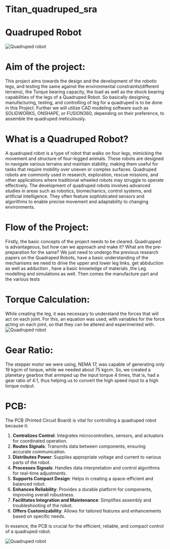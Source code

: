 ﻿# Titan_quadruped_sra

# Quadruped Robot
 ![Quadruped robot](https://github.com/user-attachments/assets/b9b51691-695a-4495-afbc-0ee8cb6d6bdc)

# Aim of the project: 
This project aims towards the design and the development of the robotic legs, and testing the same against the environmental constraints(different terrains), the Torque bearing capacity, the load as well as the shock bearing capabilities of the legs of a Quadruped Robot. So basically designing, manufacturing, testing, and controlling of leg for a quadruped is to be done in this Project. Further we will utilize CAD modeling software such as SOLIDWORKS, ONSHAPE, or FUSION360, depending on their preference, to assemble the quadruped meticulously.

# What is a Quadruped Robot?
A quadruped robot is a type of robot that walks on four legs, mimicking the movement and structure of four-legged animals. These robots are designed to navigate various terrains and maintain stability, making them useful for tasks that require mobility over uneven or complex surfaces. Quadruped robots are commonly used in research, exploration, rescue missions, and other applications where traditional wheeled robots may struggle to operate effectively. The development of quadruped robots involves advanced studies in areas such as robotics, biomechanics, control systems, and artificial intelligence. They often feature sophisticated sensors and algorithms to enable precise movement and adaptability to changing environments.

# Flow of the Project:
Firstly, the basic concepts of the project needs to be cleared. Quadrupped is advantageous, but how can we approach and make it? What are the pre-preparation for the same?
We just need to undergo the previous research papers on the Quadraped Robots, have a basic understanding of the mechanisms we need to drive the upper and lower leg links, get abbduction as well as adduction , have a basic knowledge of materials ,the Leg modelling and simulations as well. Then comes the manufacture part and the various tests

# Torque Calculation:
While creating the leg, it was necessary to understand the forces that will act on each joint. For this, an equation was used, with variables for the force acting on each joint, so that they can be altered and experimented with. 
 ![Quadruped robot](https://github.com/user-attachments/assets/53b8f3d1-9b8c-4748-90d8-ff44d113d5d5)

# Gear Ratio:
The stepper motor we were using, NEMA 17, was capable of generating only 19 kgcm of torque, while we needed about 75 kgcm. So, we created a planetary gearbox that ammped up the input torque 4 times, that is, had a gear ratio of 4:1, thus helping us to convert the high speed input to a high torque output.

# PCB:
The PCB (Printed Circuit Board) is vital for controlling a quadruped robot because it:

1. **Centralizes Control**: Integrates microcontrollers, sensors, and actuators for coordinated operation.
2. **Routes Signals**: Transmits data between components, ensuring accurate communication.
3. **Distributes Power**: Supplies appropriate voltage and current to various parts of the robot.
4. **Processes Signals**: Handles data interpretation and control algorithms for real-time adjustments.
5. **Supports Compact Design**: Helps in creating a space-efficient and balanced robot.
6. **Enhances Reliability**: Provides a durable platform for components, improving overall robustness.
7. **Facilitates Integration and Maintenance**: Simplifies assembly and troubleshooting of the robot.
8. **Offers Customizability**: Allows for tailored features and enhancements based on specific needs.

In essence, the PCB is crucial for the efficient, reliable, and compact control of a quadruped robot.

![Quadruped robot](https://github.com/user-attachments/assets/721bf56c-a291-40ad-be1f-11338dd55f59)



